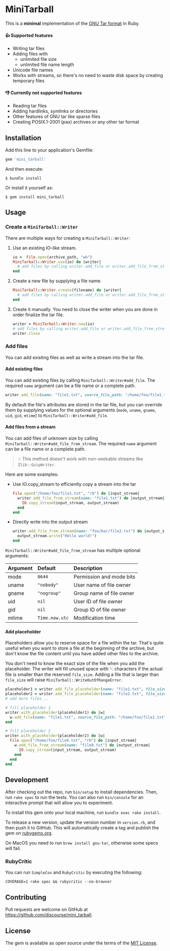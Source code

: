 # MiniTarball

This is a **minimal** implementation of the [GNU Tar format](https://www.gnu.org/software/tar/manual/html_chapter/tar_15.html) in Ruby.

#### 👍 Supported features
* Writing tar files
* Adding files with
  * unlimited file size
  * unlimited file name length
* Unicode file names
* Works with streams, so there's no need to waste disk space by creating temporary files

#### 👎 Currently not supported features
* Reading tar files
* Adding hardlinks, symlinks or directories
* Other features of GNU tar like sparse files
* Creating POSIX.1-2001 (pax) archives or any other tar format

## Installation

Add this line to your application's Gemfile:

``` ruby
gem 'mini_tarball'
```

And then execute:

    $ bundle install

Or install it yourself as:

    $ gem install mini_tarball

## Usage

### Create a `MiniTarball::Writer`
There are multiple ways for creating a `MiniTarball::Writer`:

1. Use an existing IO-like stream.
   ``` ruby
   io =  File.open(archive_path, "wb")
   MiniTarball::Writer.use(io) do |writer|
     # add files by calling writer.add_file or writer.add_file_from_stream
   end
   ```

2. Create a new file by supplying a file name.
   ``` ruby
   MiniTarball::Writer.create(filename) do |writer|
     # add files by calling writer.add_file or writer.add_file_from_stream
   end
   ```

3. Create it manually. You need to close the writer when you are done in order finalize the tar file.
   ``` ruby
   writer = MiniTarball::Writer.new(io)
   # add files by calling writer.add_file or writer.add_file_from_stream
   writer.close
   ```

### Add files

You can add existing files as well as write a stream into the tar file.

#### Add existing files
You can add existing files by calling `MiniTarball::Writer#add_file`. The required `name` argument can be a file name or a complete path.

``` ruby
writer.add_file(name: "file1.txt", source_file_path: "/home/foo/file1.txt")
```

By default the file's attributes are stored in the tar file, but you can override them by supplying values for the optional arguments (`mode`, `uname`, `gname`, `uid`, `gid`, `mtime`) to `MiniTarball::Writer#add_file`.

#### Add files from a stream
You can add files of unknown size by calling `MiniTarball::Writer#add_file_from_stream`. The required `name` argument can be a file name or a complete path.

> 💡 This method doesn't work with non-seekable streams like `Zlib::GzipWriter`.

Here are some examples:

* Use IO.copy_stream to efficiently copy a stream into the tar
   ``` ruby
   File.open("/home/foo/file1.txt", "rb") do |input_stream|
     writer.add_file_from_stream(name: "file1.txt") do |output_stream|
       IO.copy_stream(input_stream, output_stream)
     end
   end
   ```

* Directly write into the output stream
   ``` ruby
   writer.add_file_from_stream(name: "foo/bar/file2.txt") do |output_stream|
     output_stream.write("Hello world!")
   end
   ```

`MiniTarball::Writer#add_file_from_stream` has multiple optional arguments:

|Argument|Default|Description|
|:---|:---|:---|
|mode|`0644`|Permission and mode bits|
|uname|`"nobody"`|User name of file owner|
|gname|`"nogroup"`|Group name of file owner|
|uid|`nil`|User ID of file owner|
|gid|`nil`|Group ID of file owner|
|mtime|`Time.now.utc`|Modification time|

#### Add placeholder
Placeholders allow you to reserve space for a file within the tar. That's quite useful when you want to store a file at the beginning of the archive, but don't know the file content until you have added other files to the archive.

You don't need to know the exact size of the file when you add the placeholder. The writer will fill unused space with ␀ characters if the actual file is smaller than the reserved `file_size`. Adding a file that is larger than `file_size` will raise `MiniTarball::WriteOutOfRangeError`.

``` ruby
placeholder1 = writer.add_file_placeholder(name: "file1.txt", file_size: 3925)
placeholder2 = writer.add_file_placeholder(name: "file2.txt", file_size: 1950)
# add more files...

# fill placeholder 1
writer.with_placeholder(placeholder1) do |w|
  w.add_file(name: "file1.txt", source_file_path: "/home/foo/file1.txt")
end

# fill placeholder 2
writer.with_placeholder(placeholder2) do |w|
  File.open("/home/foo/file9.txt", "rb") do |input_stream|
    w.add_file_from_stream(name: "file9.txt") do |output_stream|
      IO.copy_stream(input_stream, output_stream)
    end
  end
end
```

## Development

After checking out the repo, run `bin/setup` to install dependencies. Then, run `rake spec` to run the tests. You can also run `bin/console` for an interactive prompt that will allow you to experiment.

To install this gem onto your local machine, run `bundle exec rake install`.

To release a new version, update the version number in `version.rb`, and then push it to GitHub. This will automatically create a tag and publish the gem on [rubygems.org](https://rubygems.org).

On MacOS you need to run `brew install gnu-tar`, otherwise some specs will fail.

### RubyCritic

You can run `SimpleCov` and `RubyCritic` by executing the following:

```
COVERAGE=1 rake spec && rubycritic --no-browser
```

## Contributing

Pull requests are welcome on GitHub at https://github.com/discourse/mini_tarball.

## License

The gem is available as open source under the terms of the [MIT License](https://opensource.org/licenses/MIT).
